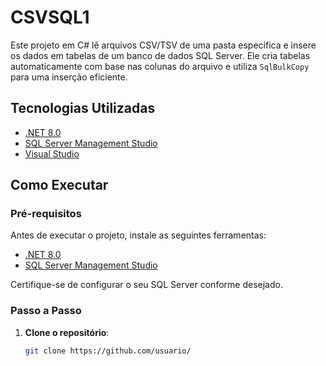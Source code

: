 # CSVSQL1

Este projeto em C# lê arquivos CSV/TSV de uma pasta específica e insere os dados em tabelas de um banco de dados SQL Server. Ele cria tabelas automaticamente com base nas colunas do arquivo e utiliza `SqlBulkCopy` para uma inserção eficiente.

## Tecnologias Utilizadas
- [.NET 8.0](https://dotnet.microsoft.com/pt-br/download)
- [SQL Server Management Studio](https://learn.microsoft.com/pt-br/sql/ssms/download-sql-server-management-studio-ssms?view=sql-server-ver16)
- [Visual Studio](https://visualstudio.microsoft.com/pt-br/)

## Como Executar

### Pré-requisitos
Antes de executar o projeto, instale as seguintes ferramentas:
- [.NET 8.0](https://dotnet.microsoft.com/pt-br/download/dotnet?cid=getdotnetcorecli)
- [SQL Server Management Studio](https://learn.microsoft.com/pt-br/sql/ssms/download-sql-server-management-studio-ssms?view=sql-server-ver16)

Certifique-se de configurar o seu SQL Server conforme desejado.

### Passo a Passo

1. **Clone o repositório**: 
   ```bash
   git clone https://github.com/usuario/

